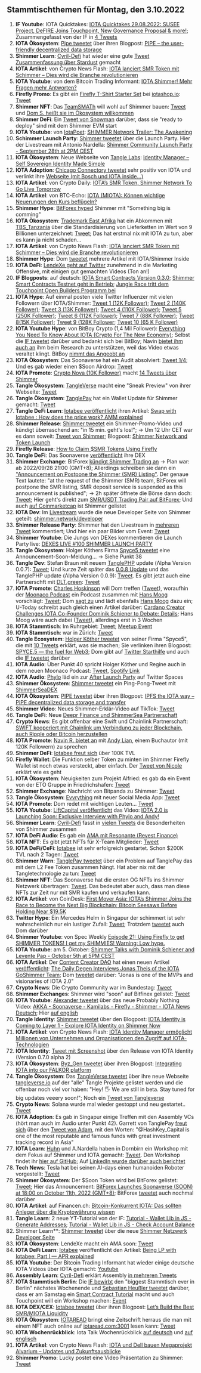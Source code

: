 ## Stammtischthemen für Montag, den 3.10.2022

1. **IF Youtube**: IOTA Quicktakes: [IOTA Quicktakes 29.08.2022: SUSEE Project, DeFIRE Joins Touchpoint, New Governance Proposal & more!](https://www.youtube.com/watch?v=mUlFg7h1V80); Zusammengefasst von der IF in [4 Tweets](https://twitter.com/iota/status/1574323033430544387?s=20&t=u1GN9rGt8FYrel5jz68mRA)
2. **IOTA Ökosystem**: [Pipe tweetet](https://twitter.com/PIPE_DATA/status/1574414923752476676?s=20&t=u1GN9rGt8FYrel5jz68mRA) über ihren Blogpost: [PIPE – the user-friendly decentralized data storage](https://tanglehub.eu/pipe-pipe-the-user-friendly-decentralized-data-storage/)
3. **Shimmer Learn**: [Cyril-Defi](https://twitter.com/cyrilXBT) hat wieder eine gute [Tweet Zusammenfassung über Stardust](https://twitter.com/cyrilXBT/status/1574458832780132352?s=20&t=u1GN9rGt8FYrel5jz68mRA) gemacht
4. **IOTA Artikel**: von Crypto News Flash: [IOTA lanciert SMR Token mit Schimmer – Dies wird die Branche revolutionieren](https://www.crypto-news-flash.com/de/iota-startet-smr-token-mit-shimmer-kurs-steigt-bereits/)
5. **IOTA Youtube**: von dem Bitcoin Trading Informant: [IOTA Shimmer! Mehr Fragen mehr Antworten?](https://www.youtube.com/watch?v=b2KWAl9yekM)
6. **Firefly Promo**: Es gibt ein [Firefly T-Shirt Starter Set](https://iotashop.io/shop/shirts/firefly/firefly-starter-kit-limited-yoti-edition/) bei [iotashop.io](iotashop.io): [Tweet](https://twitter.com/iotashop/status/1574658018360295424?s=20&t=u1GN9rGt8FYrel5jz68mRA)
7. **Shimmer NFT**: Das [TeamSMATh](https://twitter.com/TeamSMATh) will wohl auf Shimmer bauen: [Tweet](https://twitter.com/TeamSMATh/status/1574505445686902852?s=20&t=u1GN9rGt8FYrel5jz68mRA) und [Dom S. heißt sie im Ökosystem willkommen](https://twitter.com/DomSchiener/status/1574646642774769665?s=20&t=u1GN9rGt8FYrel5jz68mRA)
8. **Shimmer DeFi**: Ein [Tweet von Snowman](https://twitter.com/SnowMan_Finance/status/1574620877144338432?s=20&t=u1GN9rGt8FYrel5jz68mRA) darüber, dass sie "ready to deploy" sind mit dem Shimmer EVM start
9. **IOTA Youtube**: von [IotaPoet](https://twitter.com/IotaPoet): [SHIMMER Network Trailer: The Awakening](https://www.youtube.com/watch?v=EoVu3OFS7Vg)
10. **Schimmer Launch Party**: [Shimmer tweetet](https://twitter.com/shimmernet/status/1574778399163387905?s=20&t=zrn6lxHJUw2wd3JZP4xd1A) über die Launch Party. Hier der Livestream mit Antonio Nardella: [Shimmer Community Launch Party - September 28th at 2PM CEST](https://www.youtube.com/watch?v=MgznoGFPhA8)
11. **IOTA Ökosystem**: Neue Webseite von [Tangle Labs](https://twitter.com/Tangle_Labs): [Identity Manager – Self Sovereign Identity Made Simple](https://tanglelabs.io/identity-manager-self-sovereign-identity-made-simple/)
12. **IOTA Adoption**: [Chicago Connectory tweetet](https://twitter.com/connectory/status/1574520696054636545?s=20&t=4Vffzomwlmby9_vugusiOw) sehr positiv von IOTA und verlinkt ihre [Webseite (mit Bosch und IOTA inside...)](https://chicagoconnectory.com/community-iot-experience/)
13. **IOTA Artikel**: von Crypto Daily: [IOTA’s SMR Token, Shimmer Network To Go Live Tomorrow](https://cryptodaily.co.uk/2022/09/iota-s-smr-token-shimmer-network-to-go-live-tomorrow)
14. **IOTA Artikel**: von BTC-Echo: [IOTA (MIOTA): Können wichtige Neuerungen den Kurs beflügeln?](https://www.btc-echo.de/news/iota-miota-koennen-wichtige-neuerungen-den-kurs-befluegeln-151446/)
15. **Shimmer Hype**: [BitForex hyped](https://twitter.com/bitforexcom/status/1574675578510184448?s=20&t=Bd3M7Y_vECVg7Vv5JqGdUg) Shimmer mit "Something big is comming"
16. **IOTA Ökosystem**: [Trademark East Afrika](https://twitter.com/TradeMarkEastA) hat ein Abkommen mit [TBS_Tanzania](https://twitter.com/TBS_Tanzania) über die Standardisierung von Lieferketten im Wert von 9 Billionen unterzeichnet: [Tweet](https://twitter.com/TradeMarkEastA/status/1574336544542019584?s=20&t=drdSxfzUYmiKxXl9B__tHA); Das hat erstmal nix mit IOTA zu tun, aber es kann ja nicht schaden...
17. **IOTA Artikel**: von Crypto News Flash: [IOTA lanciert SMR Token mit Schimmer – Dies wird die Branche revolutionieren](https://www.crypto-news-flash.com/de/iota-startet-smr-token-mit-shimmer-kurs-steigt-bereits/)
18. **Shimmer Hype**: Dom [tweetet](https://twitter.com/DomSchiener/status/1574756674363080704?s=20&t=u1GN9rGt8FYrel5jz68mRA) mehrere Artikel mit IOTA/Shimmer Inside
19. **IOTA DeFi**: [LendeXe geht auf Twitter](https://twitter.com/LendeXeFinance) zunehmend in die Marketing Offensive, mit einigen gut gemachten Videos (Ton an!)
20. **IF Blogposts**: auf deutsch: [IOTA Smart Contracts Version 0.3.0](https://iota-kurs.de/iota-smart-contracts-version-0-3-0/); [Shimmer Smart Contracts Testnet geht in Betrieb](https://iota-kurs.de/shimmer-smart-contracts-testnet-geht-in-betrieb/); [Jungle Race tritt dem Touchpoint Open Builders Programm bei](https://iota-kurs.de/jungle-race-tritt-dem-touchpoint-open-builders-programm-bei/)
21. **IOTA Hype**: Auf einmal posten viele Twitter Influenzer mit vielen Followern über IOTA/Shimmer: [Tweet 1 (12K Follower)](https://twitter.com/coinesper/status/1574829941283328008?s=20&t=7oKAl3oVLAII131nnGEUeg); [Tweet 2 (140K Follower)](https://twitter.com/machinelearnflx/status/1574644875747811330?s=20&t=7oKAl3oVLAII131nnGEUeg); [Tweet 3 (13K Follower)](https://twitter.com/ihub_crypto/status/1574826172491468800?s=20&t=7oKAl3oVLAII131nnGEUeg); [Tweet 4 (110K Follower)](https://twitter.com/TheDustyBC/status/1574830311380201477?s=20&t=7oKAl3oVLAII131nnGEUeg); [Tweet 5 (250K Follower)](https://twitter.com/AltCryptoGems/status/1574849606965293057?s=20&t=6A_I_OrJHdhzUXmD6G1VLw); [Tweet 6 (112K Follower)](https://twitter.com/TheDustyBC/status/1574830311380201477?s=20&t=tD3nY5J5e7GWpm6K3ErNYA); [Tweet 7 (88K Follower)](https://twitter.com/THECHAINMEDIA/status/1575573197738586112?s=20&t=QCYp8OVUeVWsUr_oHTJZKg); [Tweet 8(15K Follower)](https://twitter.com/bitforexcom/status/1575696944994754564?s=20&t=FdIV7_B-QHyGYcloICP1HA); [Tweet 9 (128K Follower](https://twitter.com/bitforexcom/status/1575839479436570624?s=20&t=vo8G-xQTFJFd-QFZaB52iA); [Tweet 10 (65 K Follower)](https://twitter.com/coinspotau/status/1576358354338750464?s=20&t=mZhHAL6ss3rO43KGht9smg)
22. **IOTA Youtube Hype**: von BitBoy Crypto (1,4 Mil Follower): [Everything You Need To Know About IOTA (Crypto For The New Economy)](https://twitter.com/TheDustyBC/status/1574830311380201477?s=20&t=7oKAl3oVLAII131nnGEUeg); Selbst die [IF tweetet](https://twitter.com/iota/status/1575019495277592576?s=20&t=ath-9Ez-CiOcYWUzoIUxuA) darüber und bedankt sich bei BitBoy; Navin [bietet ihm auch an](https://twitter.com/navinram999/status/1574853845515177992?s=20&t=ath-9Ez-CiOcYWUzoIUxuA) ihm beim Research zu unterstützen, weil das Video etwas veraltet klingt. BitBoy [nimmt das Angeobt an](https://twitter.com/Bitboy_Crypto/status/1574871958231064602?s=20&t=ath-9Ez-CiOcYWUzoIUxuA)
23. **IOTA Ökosystem**: Das Soonaverse hat ein Audit absolviert: [Tweet 1/4](https://twitter.com/soon_labs/status/1574824816305004544); Und es gab wieder einen $Soon Airdrop: [Tweet](https://twitter.com/soon_labs/status/1574979714514657280?s=20&t=ath-9Ez-CiOcYWUzoIUxuA)
24. **IOTA Promote**: [Crypto Nova (10K Follower)](https://twitter.com/CryptoGirlNova) macht [14 Tweets über Shimmer](https://twitter.com/CryptoGirlNova/status/1574866255428943872?s=20&t=ath-9Ez-CiOcYWUzoIUxuA)
25. **Tangle Ökosystem**: [TangleVerse](https://twitter.com/TangleVerseWeb) macht eine "Sneak Preview" von ihrer Webseite: [Tweet](https://twitter.com/TangleVerseWeb/status/1575048310179926017?s=20&t=ath-9Ez-CiOcYWUzoIUxuA)
26. **Tangle Ökosystem**: [TanglePay](https://twitter.com/tanglepaycom) hat ein Wallet Update für Shimmer gemacht: [Tweet](https://twitter.com/tanglepaycom/status/1575057725431590913?s=20&t=ath-9Ez-CiOcYWUzoIUxuA)
27. **Tangle DeFi Learn**: [Iotabee veröffentlicht](https://twitter.com/iotabee/status/1575047935485571072?s=20&t=sJwvfMEXvPegac3IsIz06Q) ihren Artikel: [Swap with Iotabee : How does the price work? AMM explained](https://medium.com/@iotabee/swap-with-iotabee-how-does-the-price-work-amm-explained-c57332798fea)
28. **Shimmer Release**: [Shimmer tweetet](https://twitter.com/shimmernet/status/1575059129948934149?s=20&t=sJwvfMEXvPegac3IsIz06Q) ein Shimmer-Promo-Video und kündigt überraschend an: "in 15 min. geht's los!"; -> Um 12 Uhr CET war es dann soweit: [Tweet von Shimmer](https://twitter.com/shimmernet/status/1575062856084725760?s=20&t=OVi6TspW0zNvz0MfUq-jtA); Blogpost: [Shimmer Network and Token Launch](https://blog.shimmer.network/shimmer-network-and-token-launch/)
29. **Firefly Release**: [How to Claim $SMR Tokens Using Firefly](https://blog.shimmer.network/how-to-claim-smr-firefly/)
30. **Tangle DeFi**: Das Soonaverse [veröffentlicht](https://twitter.com/soon_labs/status/1575110315603161089?s=20&t=hzIQHhIc1MQplPDWIT6HWw) ihre DEX
31. **Shimmer Exchange**: BitForex [kündigt Shimmer Trading an](https://twitter.com/bitforexcom/status/1575085061476560898?s=20&t=GxRzlbxc6apKsFsMe8yVWA) -> Plan war: ab 2022/09/28 21:00 (GMT+8); Allerdings schreiben sie dann ein ["Announcement on Postpone the Shimmer (SMR) Listing"](https://support.bitforex.com/hc/en-us/articles/10966587214105-Announcement-on-Postpone-the-Shimmer-SMR-Listing). Der genaue Text lautete: "at the request of the Shimmer (SMR) team, BitForex will postpone the SMR listing, SMR deposit service is suspended as this announcement is published"; -> 2h später öffnete die Börse dann doch: [Tweet](https://twitter.com/bitforexcom/status/1575144036494897152?s=20&t=YcNDz879pJANS2A3axdhpw); Hier geht's direkt zum [SMR/USDT Trading Pair auf BitForex](https://www.bitforex.com/en/spot/smr_usdt); Und auch [auf Coinmarketcap](https://coinmarketcap.com/currencies/shimmer/) ist Shimmer gelistet
32. **IOTA Dev**: Im [Livestream](https://www.youtube.com/watch?v=a1KGRaPONBE) wurde die neue Developer Seite von Shimmer geteilt: [shimmer.network/developer](https://shimmer.network/developer)
33. **Shimmer Release Party**: Shimmer hat den Livestream in [mehreren Tweet](https://twitter.com/shimmernet/status/1575090453480980481?s=20&t=yAY7dg0XYAtFBdC_S0Ygdw) kommentiert; Und hier ein paar Bilder vom Event: [Tweet](https://twitter.com/shimmernet/status/1575425169157492736?s=20&t=QBVpOgNjR1XGRrCPlaUpig)
34. **Shimmer Youtube**: Die Jungs von DEXes kommentieren die Launch Party live: [DEXES LIVE #100 SHIMMER LAUNCH PARTY](https://www.youtube.com/watch?v=MH_PP9sfxcs&t=6214s)
35. **Tangle Ökosystem**: Holger Köthers Firma [Spyce5 tweetet](https://twitter.com/SPYCE_5/status/1575370226841034753?s=20&t=tD3nY5J5e7GWpm6K3ErNYA) eine Announcement-Soon-Meldung... -> Siehe Punkt 38
36. **Tangle Dev**: Stefan Braun mit neuem [TanglePHP](https://twitter.com/tanglePHP) update (Λlpha Version 0.0.7): [Tweet](https://twitter.com/tanglePHP/status/1575048952743088128?s=20&t=tD3nY5J5e7GWpm6K3ErNYA); Und kurze Zeit später das [0.0.8 Update](https://twitter.com/tanglePHP/status/1575435978071834625?s=20&t=_ZCWKSgL_PC3IdHDn49g4g) und das TanglePHP update (Λlpha Version 0.0.9): [Tweet](https://twitter.com/tanglePHP/status/1575536198243782663?s=20&t=wF975pLHrF2scI95jfBqQA). Es gibt jetzt auch eine Partnerschft mit [DLT.green](https://twitter.com/dlt_green): [Tweet](https://twitter.com/dlt_green/status/1575540737214713881?s=20&t=wF975pLHrF2scI95jfBqQA)
37. **IOTA Promote**: [Charles Hoskinson](https://twitter.com/IOHK_Charles) will Dom treffen ([Tweet](https://twitter.com/IOHK_Charles/status/1575318678358216706?s=20&t=tD3nY5J5e7GWpm6K3ErNYA)), woraufhin der [Moonaco Podcast](https://twitter.com/MoonacoPodcast) ein Podcast zusammen mit [Hans Moog](https://twitter.com/hus_qy) vorschlägt: [Tweet](https://twitter.com/MoonacoPodcast/status/1575343587671379974?s=20&t=tD3nY5J5e7GWpm6K3ErNYA); Dom [sagt zu](https://twitter.com/DomSchiener/status/1575390297235853315?s=20&t=tD3nY5J5e7GWpm6K3ErNYA) und lädt ebenfalls [Hans Moog](https://twitter.com/hus_qy) dazu ein; U-Today schreibt auch gleich einen Artikel darüber: [Cardano Creator Challenges IOTA Co-Founder Dominik Schiener to Debate: Details](https://u.today/cardano-creator-challenges-iota-co-founder-dominik-schiener-to-debate-details); Hans Moog wäre auch dabei ([Tweet](https://twitter.com/hus_qy/status/1576580818918858753?s=20&t=lRgrruPLJaK0B0a8MeY3eA)), allerdings erst in 3 Wochen
38. **IOTA Stammtisch**: Im Ruhrgebiet: [Tweet](https://twitter.com/IotaPunks_71/status/1575386662154260481?s=20&t=tD3nY5J5e7GWpm6K3ErNYA); [Meetup Event](https://www.meetup.com/de-DE/the-future-of-web3-iota-stammtisch-ruhrgebiet/events/288790893/)
39. **IOTA Stammtisch**: war in Zürich: [Tweet](https://twitter.com/ZurichIota/status/1575420817713893376?s=20&t=NucJG_UwlD5xPiB0MaEWtQ)
40. **Tangle Ecosystem**: [Holger Köther tweetet](https://twitter.com/HolgerKoether/status/1575463053369417737?s=20&t=W1Rj1bu-8MUbS1hnL64DPg) von seiner Firma "Spyce5", die mit [10 Tweets](https://twitter.com/SPYCE_5/status/1575462083814215684?s=20&t=YSg4SMemO2LkRrKMa07ZQg) erklärt, was sie machen; Sie verlinken ihren Blogpost: [SPYCE.5 — the fuel for Web3](https://spyce5.medium.com/spyce-5-the-fuel-for-web3-83a4df6dfa7e); Dom gibt auf [Twitter Starthilfe](https://twitter.com/DomSchiener/status/1575465490029355012?s=20&t=NucJG_UwlD5xPiB0MaEWtQ) und auch die [IF tweetet](https://twitter.com/iota/status/1575473606632640512?s=20&t=BfhqAt3Ozl49vZPv82NZuQ) darüber
41. **IOTA Audio**: Über Punkt 40 spricht Holger Köther und Regine auch in dem neuen Moonaco Podcast: [Tweet](https://twitter.com/MoonacoPodcast/status/1575458788458504193?s=20&t=NucJG_UwlD5xPiB0MaEWtQ), [Spotify Link](https://open.spotify.com/episode/1pyhY1BNOML8I5m2Xjsntj?si=r5q-ZEQET46h_JN1RmO8sw&nd=1)
42. **IOTA Audio**: [Phylo](https://twitter.com/PhyloIota) läd ein zur [After Launch Party](https://twitter.com/PhyloIota/status/1575452207595458561?s=20&t=NucJG_UwlD5xPiB0MaEWtQ) auf Twitter Spaces
43. **Shimmer Ökosystem**: [Shimmer tweetet](https://twitter.com/shimmernet/status/1575465498623578112?s=20&t=NucJG_UwlD5xPiB0MaEWtQ) ein Ping-Pong-Tweet mit [ShimmerSeaDEX](https://twitter.com/ShimmerSeaDEX)
44. **IOTA Ökosystem**: [PIPE tweetet](https://twitter.com/PIPE_DATA/status/1575441826948988928?s=20&t=NucJG_UwlD5xPiB0MaEWtQ) über ihren Blogpost: [IPFS the IOTA way – PIPE decentralized data storage and transfer](https://tanglehub.eu/ipfs-the-iota-way/)
45. **Shimmer Video**: Neues Shimmer-Erklär-Video auf TikTok: [Tweet](https://twitter.com/cryptochefs_io/status/1575184404947017728?s=20&t=BfhqAt3Ozl49vZPv82NZuQ)
46. **Tangle DeFi**: Neue [Deepr Finance und ShimmerSea Partnerschaft](https://medium.com/@Deepr.Finance/deepr-finance-and-shimmersea-partnership-bedbbe7af40d)
47. **Crypto News**: Es gibt offenbar eine Swift und Chainlink Partnerschaft: [SWIFT kooperiert mit Chainlink um Verbindung zu jeder Blockchain, auch Ripple oder Bitcoin herzustellen](https://www.crypto-news-flash.com/de/chainlink-verbindet-die-swift-und-blockchain-welt/?feed_id=10484&_unique_id=63359ec5539b9)
48. **IOTA Promote**: [Navin R. bietet an](https://twitter.com/navinram999/status/1575471437195927553?s=20&t=BfhqAt3Ozl49vZPv82NZuQ) mit [Andy Lian](https://twitter.com/anndylian), einem Buchautor (mit 120K Followern) zu sprechen
49. **Shimmer DeFi**: [Iotabee freut sich](https://twitter.com/iotabee/status/1575487615608188928?s=20&t=AdT1WU3X0TGwyExiGEbRrg) über 100K TVL 
50. **Firefly Wallet**: Die Funktion selber Token zu minten im Shimmer Firefly Wallet ist noch etwas versteckt, aber einfach. Der [Tweet von Nicole](https://twitter.com/cheerful_nicole/status/1575496341928570881?s=20&t=AdT1WU3X0TGwyExiGEbRrg) erklärt wie es geht
51. **IOTA Ökosystem**: Neuigkeiten zum Projekt Alfried: es gab da ein Event von der ETO Gruppe in Friedrichshafen: [Tweet](https://twitter.com/BenBoenisch/status/1575507913845755905?s=20&t=QCYp8OVUeVWsUr_oHTJZKg)
52. **Shimmer Exchange**: Nachricht von Bitpanda zu Shimmer: [Tweet](https://twitter.com/bitpanda/status/1575509263027429380?s=20&t=QCYp8OVUeVWsUr_oHTJZKg)
53. **Tangle Ökosystem**: [Evvrything](https://twitter.com/TheEvvrything/) mit neuer Social Media App: [Tweet](https://twitter.com/TheEvvrything/status/1575562717783822336?s=20&t=QCYp8OVUeVWsUr_oHTJZKg)
54. **IOTA Promote**: Dom redet mit wichtigen Leuten... [Tweet](https://twitter.com/stelyb/status/1575420276695003137?s=20&t=QCYp8OVUeVWsUr_oHTJZKg)
55. **IOTA Youtube**: [LiftCapital veröffentlicht](https://twitter.com/CapitalLiftt/status/1575549720944119820?s=20&t=QCYp8OVUeVWsUr_oHTJZKg) das Video: [IOTA 2.0 is Launching Soon: Exclusive Interview with Phylo and Andy!](https://www.youtube.com/watch?v=GhCNfk7HewQ)
56. **Shimmer Learn**: [Cyril-Defi](https://twitter.com/cyrilXBT) fasst in [vielen Tweets](https://twitter.com/cyrilXBT/status/1575551347830755353?s=20&t=QCYp8OVUeVWsUr_oHTJZKg) die Besonderheiten von Shimmer zusammen
57. **IOTA DeFi Audio**: Es gab ein [AMA mit Resonante (Revest Finance)](https://twitter.com/RevestFinance/status/1575543848314740736?s=20&t=QCYp8OVUeVWsUr_oHTJZKg)
58. **IOTA NFT**: Es gibt jetzt NFTs für X-Team Mitglieder: [Tweet](https://twitter.com/IOTAXTeams/status/1575510776697262083?s=20&t=QCYp8OVUeVWsUr_oHTJZKg)
59. **IOTA DeFi/CeFi**: [Iotabee](https://twitter.com/iotabee) ist sehr erfolgreich gestartet. Schon $200K TVL nach 2 Tagen: [Tweet](https://twitter.com/iotabee/status/1575630157838422016?s=20&t=ZhcAkYFx6OEO3Y_JrBjRgw)
60. **Shimmer Warn**: [TanglePay tweetet](https://twitter.com/tanglepaycom/status/1575637603700703233?s=20&t=ZhcAkYFx6OEO3Y_JrBjRgw) über ein Problem auf TanglePay das mit dem L2 Fee Token zusammen hängt. Hat aber nix mit der Tangletechnologie zu tun: [Tweet](https://twitter.com/tanglepaycom/status/1575714929654788096?s=20&t=ZhcAkYFx6OEO3Y_JrBjRgw)
61. **Shimmer NFT**: Das Soonaverse hat die ersten OG NFTs ins Shimmer Netzwerk übertragen: [Tweet](https://twitter.com/soon_labs/status/1575717439186214912?s=20&t=BexoZqa1xCCErKn93M3mYw). Das bedeutet aber auch, dass man diese NFTs zur Zeit nur mit SMR kaufen und verkaufen kann. 
62. **IOTA Artikel**: von CoinDesk: [First Mover Asia: IOTA’s Shimmer Joins the Race to Become the Next Big Blockchain; Bitcoin Seesaws Before Holding Near $19.5K](https://www.coindesk.com/markets/2022/09/29/first-mover-asia-iotas-shimmer-joins-the-race-to-become-the-next-big-blockchain-bitcoin-seesaws-before-holding-near-195k/)
63. **Twitter Hype**: Ein Mercedes Helm in Singapur der schimmert ist sehr wahrscheinlich nur ein lustiger Zufall: [Tweet](https://twitter.com/MercedesAMGF1/status/1575554197919272960?s=20&t=TljUnfWxeDeyYpj7DkGobQ); Trotzdem [tweetet](https://twitter.com/DomSchiener/status/1575667338086846465?s=20&t=LK_Q4qaJ_sYpOrKi47mksg) auch Dom darüber
64. **Shimmer Youtube**: von Spec Weekly [Episode 21: Using Firefly to get SHIMMER TOKENS! I get my SHIMMIES! Warning: Low hype.](https://www.youtube.com/watch?v=hjcg-W0qtGo)
65. **IOTA Youtube**: am 5. Oktober: [Shimmer Talks with Dominik Schiener and Levente Pap - October 5th at 5PM CEST](https://www.youtube.com/watch?v=EzvW6ZoCu20)
66. **IOTA Artikel**: Der [Content Creator DAO](https://twitter.com/IOTAcontentDAO) hat einen neuen Artikel [veröffentlicht](https://twitter.com/IccdNewsletter/status/1575769419753869312?s=20&t=GGLtKnuzrRMSjU8DOjMqLg): [The Daily Degen Interviews Jonas Theis of the IOTA GoShimmer Team](https://medium.com/@iotacontentcreators/the-daily-degen-interviews-jonas-theis-of-the-iota-goshimmer-team-b73235aa87ce); Dom [tweetet](https://twitter.com/DomSchiener/status/1575770873289924608?s=20&t=GGLtKnuzrRMSjU8DOjMqLg) darüber: "Jonas is one of the MVPs and visionaries of IOTA 2.0"
67. **Crypto News**: Die Crypto Community war im Bundestag: [Tweet](https://twitter.com/f_schaeffler/status/1575783292112375812?s=20&t=W9FZcMyYG5vaAUKT6w4xAw)
68. **Shimmer Exchanges**: Shimmer wird "soon" auf Bitfinex gelistet: [Tweet](https://twitter.com/bitfinex/status/1575787858480209922?s=20&t=GGLtKnuzrRMSjU8DOjMqLg)
69. **IOTA Youtube**: [Alexander tweetet](https://twitter.com/shortaktien/status/1575786419775496192?s=20&t=GGLtKnuzrRMSjU8DOjMqLg) über das neue Probably Nothing Video: [AKKA - Soonaverse - Kamilabs - Firefly - Shimmer - IOTA News Deutsch](https://www.youtube.com/watch?v=KML7WJ8M-dM); Hier [auf english](https://www.youtube.com/watch?v=qd671kyWqxo)
70. **Tangle Identity**: [Shimmer tweetet](https://twitter.com/shimmernet/status/1575837743745146881?s=20&t=ejx9lEHptHyGmRfeMDIEZg) über den Blogpost: [IOTA Identity is Coming to Layer 1 - Explore IOTA Identity on Shimmer Now](https://blog.shimmer.network/iota-identity-is-coming-to-layer-1/)
71. **IOTA Artikel**: von Crypto News Flash: [IOTA Identity Manager ermöglicht Millionen von Unternehmen und Organisationen den Zugriff auf IOTA-Technologien](https://twitter.com/FlashDeutsch/status/1575886177646714881)
72. **IOTA Identity**: [Tweet mit Screenshot](https://twitter.com/Vrom14286662/status/1575945283455680512?s=20&t=YIShXIS42WtnsbYSHnO_uw) über den Release von IOTA Identity (Version 0.7.0 alpha 2)
73. **IOTA Ökosystem**: [Byz_Gen tweetet](https://twitter.com/gen_byz/status/1574337999902474240?s=20&t=fFIYhVLMUZpGlNMirPHm9w) über ihren Blogpost: [Integrating IOTA into our FALKOR platform](https://www.byzgen.com/insights/integrating-iota-into-our-falkor-platform#insight-content)
74. **Tangle Ökosystem**: Das [TangleVerse tweetet](https://twitter.com/TangleVerseWeb/status/1575849405994762240?s=20&t=GGLtKnuzrRMSjU8DOjMqLg) über ihre neue Webseite [tangleverse.io](https://tangleverse.io/) auf der "alle" Tangle Projekte gelistet werden und die offenbar noch viel vor haben: "Hey! 🖐 We are still in beta. Stay tuned for big updates veeery soon!"; Noch ein [Tweet von Tangleverse](https://twitter.com/TangleVerseWeb/status/1576216111233830914?s=20&t=YTIaabcIJqjlTpj9wCdD4w)
75. **Crypto News**: Solana wurde mal wieder gestoppt und neu gestartet.. [Tweet](https://twitter.com/SolanaStatus/status/1576010340248084481?s=20&t=YIShXIS42WtnsbYSHnO_uw)
76. **IOTA Adoption**: Es gab in Singapur einige Treffen mit den Assembly VCs (hört man auch im Audio unter Punkt 42). Garrett von TanglePay [freut sich](https://twitter.com/GarrettBullish/status/1576040253877792771?s=20&t=YIShXIS42WtnsbYSHnO_uw) über den [Tweet von Adam](https://twitter.com/Schpoopel/status/1575487322283708418), mit den Worten: "@HashKey_Capital is one of the most reputable and famous funds with great investment tracking record in Asia"
77. **IOTA Learn**: [Huhn](https://twitter.com/huhn511) und A.Nardella haben in Dornbirn ein Workshop mit dem Fokus auf Shimmer und IOTA gemacht: [Tweet](https://twitter.com/huhn511/status/1575831231521964033?s=20&t=YIShXIS42WtnsbYSHnO_uw). Den Workshop findet ihr [hier auf GitHub](https://github.com/huhn511/shimmer-js-workshop); Auf [LinkedIn wurde darüber auch berichtet](https://www.linkedin.com/posts/richard-d%C3%BCr-7312391_lehrlinge-distributedledgertechnology-vorarlberg-activity-6981645102179872769-KCLX?utm_source=share&utm_medium=member_ios)
78. **Tech News**: Tesla hat bei seinen AI-days einen humanoiden Roboter vorgestellt: [Tweet](https://twitter.com/teslaownersSV/status/1576022300910006272?s=20&t=YIShXIS42WtnsbYSHnO_uw)
79. **Shimmer Ökosystem**: Der $Soon Token wird bei BitForex gelistet: [Tweet](https://twitter.com/soon_labs/status/1575896183125336067?s=20&t=YIShXIS42WtnsbYSHnO_uw); Hier das Announcement: [BitForex Launches Soonaverse (SOON) at 18:00 on October 11th, 2022 (GMT+8)](https://support.bitforex.com/hc/en-us/articles/11040920897945); BitForex [tweetet](https://twitter.com/bitforexcom/status/1576447663376982016?s=20&t=mZhHAL6ss3rO43KGht9smg) auch nochmal darüber
80. **IOTA Artikel**: auf Financen.ch: [Bitcoin-Konkurrent IOTA: Das sollten Anleger über die Kryptowährung wissen](https://www.finanzen.ch/nachrichten/devisen/bitcoin-konkurrent-iota-das-sollten-anleger-ueber-die-kryptowahrung-wissen-1031771903)
81. **Tangle Learn**: 2 neue YT-Tutorial von der IF: [Tutorial - Wallet Lib in JS - Generate Addresses](https://www.youtube.com/watch?v=vu1S1Z9Y0-k); [Tutorial - Wallet Lib in JS - Check Account Balance](https://www.youtube.com/watch?v=VtyyI-J7qD4)
82. Shimmer Learn**: [Shimmer tweetet](https://twitter.com/shimmernet/status/1575154608732872707?s=20&t=_ZCWKSgL_PC3IdHDn49g4g) über die neue [Shimmer Netzwerk Developer Seite](https://shimmer.network/developer)
83. **IOTA Ökosystem**: LendeXe macht ein AMA soon: [Tweet](https://twitter.com/LendeXeFinance/status/1575942189300883457?s=20&t=IWsBHMoQK1obYLhl7MIG8Q)
84. **IOTA DeFi Learn**: [Iotabee](https://twitter.com/iotabee) veröffentlicht den Artikel: [Being LP with Iotabee: Part I — APR explained](https://medium.com/@iotabee/being-lp-with-iotabee-part-i-apr-explained-2428fcb6c08b)
85. **IOTA Youtube**: Der Bitcoin Trading Informant hat wieder einige deutsche IOTA Videos über IOTA gemacht: [Youtube](https://www.youtube.com/c/BitcoinTradingInformant)
86. **Assembly Learn**: [Cyril-Defi](https://twitter.com/cyrilXBT) erklärt Assembly [in mehreren Tweets](https://twitter.com/cyrilXBT/status/1576270771806150657?s=20&t=YTIaabcIJqjlTpj9wCdD4w)
87. **IOTA Stammtisch Berlin**: Die [IF bewirbt](https://twitter.com/iota/status/1576149930233810944?s=20&t=YTIaabcIJqjlTpj9wCdD4w) den "biggest Stammtisch ever in Berlin" nächstes Wochenende und [Sebastian Heußler tweetet](https://twitter.com/huhn511/status/1576555586082045953?s=20&t=-rcm5ILN8qCS3BG-7m_HXg) darüber, dass er am Samstag ein [Smart Contract Tutorial](https://twitter.com/huhn511/status/1576555586082045953?s=20&t=-rcm5ILN8qCS3BG-7m_HXg) macht und auch Touchpoint will ein Workshop machen: [Event](https://www.meetup.com/de-DE/iota-meetup-workshop/events/288854494/)
88. **IOTA DEX/CEX**: [Iotabee tweetet](https://twitter.com/iotabee/status/1576408605443518465?s=20&t=mZhHAL6ss3rO43KGht9smg) über ihren Blogpost: [Let’s Build the Best SMR/MIOTA Liquidity](https://medium.com/@iotabee/lets-build-the-best-smr-miota-liquidity-510bdff26d99)
89. **IOTA Ökosystem**: [IOTAREAD](https://twitter.com/iotaread) bringt eine Zeitschrift herraus die man mit einem NFT auch online auf [iotaread.com:3001](http://iotaread.com:3001/) lesen kann: [Tweet](https://twitter.com/iotaread/status/1575847210901708800?s=20&t=mZhHAL6ss3rO43KGht9smg)
90. **IOTA Wochenrückblick**: Iota Talk Wochenrückblick [auf deutsch](https://www.iota-talk.com/index.php?article/225-week-in-review-from-25th-september-to-1nd-october-2022/) und [auf englisch](https://www.iota-talk.com/index.php?article/224-wochenr%C3%BCckblick-vom-25-september-bis-1-oktober-2022/)
91. **IOTA Artikel**: von Crypto News Flash: [IOTA und Dell bauen Megaprojekt Alvarium – Updates und Zukunftsausblicke](https://www.crypto-news-flash.com/de/datenintegritaetsprojekt-von-iota-dell-intel-und-linux-foundation-macht-fortschritte/)
92. **Shimmer Promo**: Lucky postet eine Video Präsentation zu Shimmer: [Tweet](https://twitter.com/Iota_Godfather/status/1576529337875996673?s=20&t=-rcm5ILN8qCS3BG-7m_HXg)










